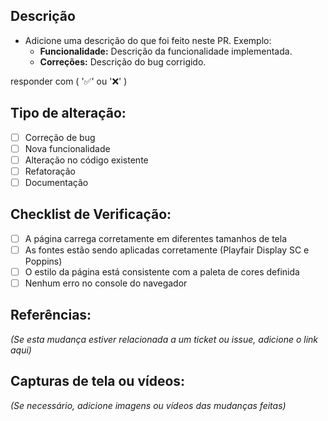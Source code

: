 ## Descrição

- Adicione uma descrição do que foi feito neste PR. Exemplo:
  - **Funcionalidade:** Descrição da funcionalidade implementada.
  - **Correções:** Descrição do bug corrigido.

responder com ( '✅' ou '❌' )

## Tipo de alteração:

- [ ] Correção de bug
- [ ] Nova funcionalidade
- [ ] Alteração no código existente
- [ ] Refatoração
- [ ] Documentação

## Checklist de Verificação:

- [ ] A página carrega corretamente em diferentes tamanhos de tela
- [ ] As fontes estão sendo aplicadas corretamente (Playfair Display SC e Poppins)
- [ ] O estilo da página está consistente com a paleta de cores definida
- [ ] Nenhum erro no console do navegador

## Referências:

_(Se esta mudança estiver relacionada a um ticket ou issue, adicione o link aqui)_

## Capturas de tela ou vídeos:

_(Se necessário, adicione imagens ou vídeos das mudanças feitas)_
